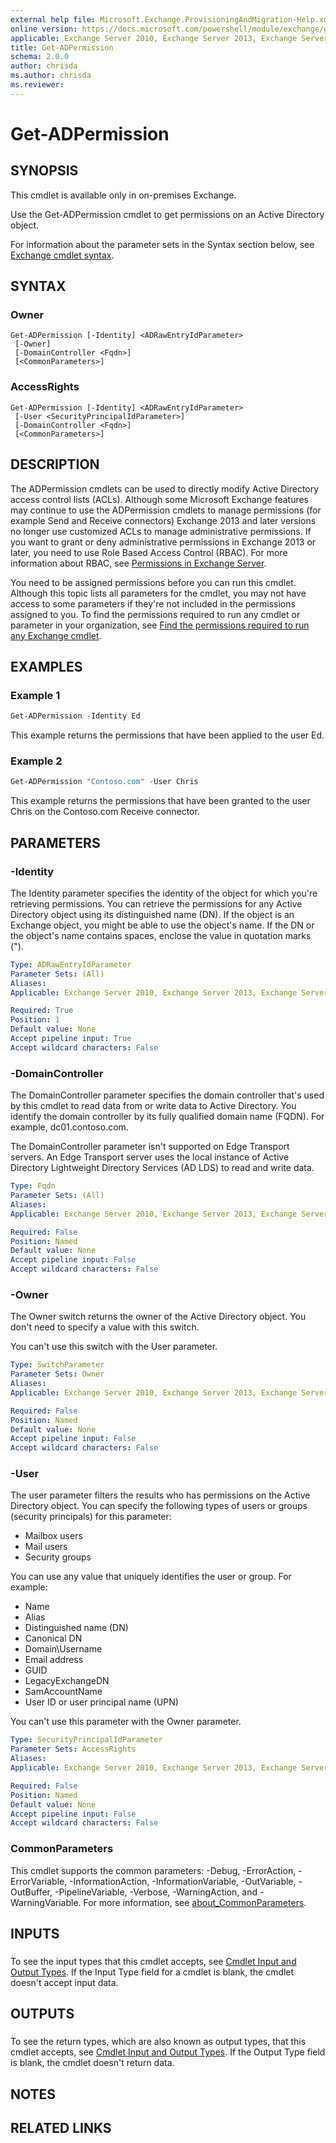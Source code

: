 ```yaml
---
external help file: Microsoft.Exchange.ProvisioningAndMigration-Help.xml
online version: https://docs.microsoft.com/powershell/module/exchange/get-adpermission
applicable: Exchange Server 2010, Exchange Server 2013, Exchange Server 2016, Exchange Server 2019
title: Get-ADPermission
schema: 2.0.0
author: chrisda
ms.author: chrisda
ms.reviewer:
---
```


# Get-ADPermission

## SYNOPSIS
This cmdlet is available only in on-premises Exchange.

Use the Get-ADPermission cmdlet to get permissions on an Active Directory object.

For information about the parameter sets in the Syntax section below, see [Exchange cmdlet syntax](https://docs.microsoft.com/powershell/exchange/exchange-cmdlet-syntax).

## SYNTAX

### Owner
```
Get-ADPermission [-Identity] <ADRawEntryIdParameter>
 [-Owner]
 [-DomainController <Fqdn>]
 [<CommonParameters>]
```

### AccessRights
```
Get-ADPermission [-Identity] <ADRawEntryIdParameter>
 [-User <SecurityPrincipalIdParameter>]
 [-DomainController <Fqdn>]
 [<CommonParameters>]
```

## DESCRIPTION
The ADPermission cmdlets can be used to directly modify Active Directory access control lists (ACLs). Although some Microsoft Exchange features may continue to use the ADPermission cmdlets to manage permissions (for example Send and Receive connectors) Exchange 2013 and later versions no longer use customized ACLs to manage administrative permissions. If you want to grant or deny administrative permissions in Exchange 2013 or later, you need to use Role Based Access Control (RBAC). For more information about RBAC, see [Permissions in Exchange Server](https://docs.microsoft.com/Exchange/permissions/permissions).

You need to be assigned permissions before you can run this cmdlet. Although this topic lists all parameters for the cmdlet, you may not have access to some parameters if they're not included in the permissions assigned to you. To find the permissions required to run any cmdlet or parameter in your organization, see [Find the permissions required to run any Exchange cmdlet](https://docs.microsoft.com/powershell/exchange/find-exchange-cmdlet-permissions).

## EXAMPLES

### Example 1
```powershell
Get-ADPermission -Identity Ed
```

This example returns the permissions that have been applied to the user Ed.

### Example 2
```powershell
Get-ADPermission "Contoso.com" -User Chris
```

This example returns the permissions that have been granted to the user Chris on the Contoso.com Receive connector.

## PARAMETERS

### -Identity
The Identity parameter specifies the identity of the object for which you're retrieving permissions. You can retrieve the permissions for any Active Directory object using its distinguished name (DN). If the object is an Exchange object, you might be able to use the object's name. If the DN or the object's name contains spaces, enclose the value in quotation marks (").

```yaml
Type: ADRawEntryIdParameter
Parameter Sets: (All)
Aliases:
Applicable: Exchange Server 2010, Exchange Server 2013, Exchange Server 2016, Exchange Server 2019

Required: True
Position: 1
Default value: None
Accept pipeline input: True
Accept wildcard characters: False
```

### -DomainController
The DomainController parameter specifies the domain controller that's used by this cmdlet to read data from or write data to Active Directory. You identify the domain controller by its fully qualified domain name (FQDN). For example, dc01.contoso.com.

The DomainController parameter isn't supported on Edge Transport servers. An Edge Transport server uses the local instance of Active Directory Lightweight Directory Services (AD LDS) to read and write data.

```yaml
Type: Fqdn
Parameter Sets: (All)
Aliases:
Applicable: Exchange Server 2010, Exchange Server 2013, Exchange Server 2016, Exchange Server 2019

Required: False
Position: Named
Default value: None
Accept pipeline input: False
Accept wildcard characters: False
```

### -Owner
The Owner switch returns the owner of the Active Directory object. You don't need to specify a value with this switch.

You can't use this switch with the User parameter.

```yaml
Type: SwitchParameter
Parameter Sets: Owner
Aliases:
Applicable: Exchange Server 2010, Exchange Server 2013, Exchange Server 2016, Exchange Server 2019

Required: False
Position: Named
Default value: None
Accept pipeline input: False
Accept wildcard characters: False
```

### -User
The user parameter filters the results who has permissions on the Active Directory object. You can specify the following types of users or groups (security principals) for this parameter:

- Mailbox users
- Mail users
- Security groups

You can use any value that uniquely identifies the user or group. For example:

- Name
- Alias
- Distinguished name (DN)
- Canonical DN
- Domain\\Username
- Email address
- GUID
- LegacyExchangeDN
- SamAccountName
- User ID or user principal name (UPN)

You can't use this parameter with the Owner parameter.

```yaml
Type: SecurityPrincipalIdParameter
Parameter Sets: AccessRights
Aliases:
Applicable: Exchange Server 2010, Exchange Server 2013, Exchange Server 2016, Exchange Server 2019

Required: False
Position: Named
Default value: None
Accept pipeline input: False
Accept wildcard characters: False
```

### CommonParameters
This cmdlet supports the common parameters: -Debug, -ErrorAction, -ErrorVariable, -InformationAction, -InformationVariable, -OutVariable, -OutBuffer, -PipelineVariable, -Verbose, -WarningAction, and -WarningVariable. For more information, see [about_CommonParameters](https://go.microsoft.com/fwlink/p/?LinkID=113216).

## INPUTS

###  
To see the input types that this cmdlet accepts, see [Cmdlet Input and Output Types](https://go.microsoft.com/fwlink/p/?LinkId=616387). If the Input Type field for a cmdlet is blank, the cmdlet doesn't accept input data.

## OUTPUTS

###  
To see the return types, which are also known as output types, that this cmdlet accepts, see [Cmdlet Input and Output Types](https://go.microsoft.com/fwlink/p/?LinkId=616387). If the Output Type field is blank, the cmdlet doesn't return data.

## NOTES

## RELATED LINKS
